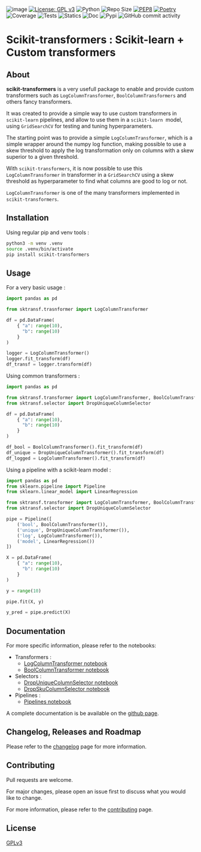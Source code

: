 ![image](https://github.com/AlexandreGazagnes/scikit-transformers/blob/main/docs/assets/img/img.png?raw=true)
[![License: GPL v3](https://img.shields.io/badge/License-GPLv3-blue.svg)](https://www.gnu.org/licenses/gpl-3.0)
![Python](https://img.shields.io/badge/python-3.10.x-green.svg)
![Repo Size](https://img.shields.io/github/repo-size/AlexandreGazagnes/scikit-transformers)
[![PEP8](https://img.shields.io/badge/code%20style-pep8-orange.svg)](https://www.python.org/dev/peps/pep-0008/)
[![Poetry](https://img.shields.io/endpoint?url=https://python-poetry.org/badge/v0.json)](https://python-poetry.org/)
![Coverage](https://github.com/AlexandreGazagnes/scikit-transformers/blob/main/docs/assets/img/cov.svg?raw=true)
![Tests](https://github.com/AlexandreGazagnes/scikit-transformers/actions/workflows/tests.yaml/badge.svg)
![Statics](https://github.com/AlexandreGazagnes/scikit-transformers/actions/workflows/statics.yaml/badge.svg)
![Doc](https://github.com/AlexandreGazagnes/scikit-transformers/actions/workflows/docs.yaml/badge.svg)
![Pypi](https://github.com/AlexandreGazagnes/scikit-transformers/actions/workflows/publish.yaml/badge.svg)
![GitHub commit activity](https://img.shields.io/github/commit-activity/m/AlexandreGazagnes/scikit-transformers)

# Scikit-transformers : Scikit-learn + Custom transformers


## About

**scikit-transformers** is a very usefull package to enable and provide custom transformers such as ```LogColumnTransformer```, ```BoolColumnTransformers``` and others fancy transformers.

It was created to provide a simple way to use custom transformers in ```scikit-learn``` pipelines, and allow to use them in a ```scikit-learn ```model, using ```GridSearchCV``` for testing and tuning hyperparameters.

The starting point was to provide a simple ```LogColumnTransformer```, which is a simple wrapper around the numpy log function, making possible to use a skew threshold to apply the log transformation only on columns with a skew superior to a given threshold.

With ```scikit-transformers```, it is now possible to use this ```LogColumnTransformer``` in transformer in a ```GridSearchCV``` using a skew threshold as hyperparameter to find what columns are good to log or not.

```LogColumnTransformer``` is one of the many transformers implemented in ```scikit-transformers```.



## Installation

Using regular pip and venv tools :

```bash
python3 -m venv .venv
source .venv/bin/activate
pip install scikit-transformers
```


## Usage

For a very basic usage :
```python
import pandas as pd

from sktransf.trasnformer import LogColumnTransformer

df = pd.DataFrame(
    { "a": range(10),
      "b": range(10)
    }
)

logger = LogColumnTransformer()
logger.fit_transform(df)
df_transf = logger.transform(df)
```

Using common transformers : 

```python
import pandas as pd

from sktransf.transformer import LogColumnTransformer, BoolColumnTransformer
from sktransf.selector import DropUniqueColumnSelector

df = pd.DataFrame(
    { "a": range(10),
      "b": range(10)
    }
)

df_bool = BoolColumnTransformer().fit_transform(df)
df_unique = DropUniqueColumnTransformer().fit_transform(df)
df_logged = LogColumnTransformer().fit_transform(df)
```

Using a pipeline with a scikit-learn model : 

```python
import pandas as pd
from sklearn.pipeline import Pipeline
from sklearn.linear_model import LinearRegression

from sktransf.transformer import LogColumnTransformer, BoolColumnTransformer
from sktransf.selector import DropUniqueColumnSelector

pipe = Pipeline([
    ('bool', BoolColumnTransformer()),
    ('unique', DropUniqueColumnTransformer()),
    ('log', LogColumnTransformer()),
    ('model', LinearRegression())
])

X = pd.DataFrame(
    { "a": range(10),
      "b": range(10)
    }
)

y = range(10)

pipe.fit(X, y)

y_pred = pipe.predict(X)
```


## Documentation

For more specific information, please refer to the notebooks: 

* Transformers : 
  * [LogColumnTransformer notebook](https://github.com/AlexandreGazagnes/scikit-transformers/blob/main/docs/notebooks/transformer/LogColumnTransformer.ipynb)
  * [BoolColumnTransformer notebook](https://github.com/AlexandreGazagnes/scikit-transformers/blob/main/docs/notebooks/transformer/BoolColumnTransformer.ipynb)
* Selectors : 
  * [DropUniqueColumnSelector notebook](https://github.com/AlexandreGazagnes/scikit-transformers/blob/main/docs/notebooks/selector/DropUniqueColumnSelector.ipynb)
  * [DropSkuColumnSelector notebook](https://github.com/AlexandreGazagnes/scikit-transformers/blob/main/docs/notebooks/selector/DropSkuColumnSelector.ipynb)
* Pipelines :
  * [Pipelines notebook](https://github.com/AlexandreGazagnes/scikit-transformers/blob/main/docs/notebooks/Pipelines.ipynb)


A complete documentation is be available on the  [github page](https://alexandregazagnes.github.io/scikit-transformers/).


## Changelog, Releases and Roadmap

Please refer to the [changelog](https://alexandregazagnes.github.io/scikit-transformers/CHANGELOG/) page for more information.


## Contributing

Pull requests are welcome.

For major changes, please open an issue first to discuss what you would like to change.

For more information, please refer to the [contributing](https://alexandregazagnes.github.io/scikit-transformers/CONTRIBUTING/) page.


## License

[GPLv3](https://raw.githubusercontent.com/AlexandreGazagnes/scikit-transformers/main/LICENSE)
